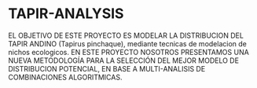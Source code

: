 # TAPIR-ANALYSIS
EL OBJETIVO DE ESTE PROYECTO ES MODELAR LA DISTRIBUCION DEL TAPIR ANDINO (Tapirus pinchaque), mediante tecnicas de modelacion de nichos ecologicos.
EN ESTE PROYECTO NOSOTROS PRESENTAMOS UNA NUEVA METODOLOGÍA PARA LA SELECCIÓN DEL MEJOR MODELO DE DISTRIBUCION POTENCIAL, EN BASE A MULTI-ANALISIS DE COMBINACIONES ALGORITMICAS.


